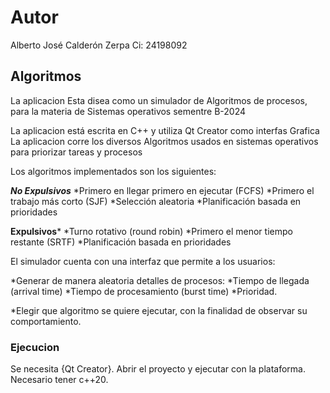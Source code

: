 # Autor
Alberto José Calderón Zerpa
	Ci: 24198092

## Algoritmos

La aplicacion Esta disea como un simulador de Algoritmos de procesos, para la materia de Sistemas operativos sementre B-2024

La aplicacion está escrita en C++ y utiliza Qt Creator como interfas Grafica
La aplicacion corre los diversos Algoritmos usados en sistemas operativos para priorizar tareas y procesos

Los algoritmos implementados son los siguientes:

***No Expulsivos***
    *Primero en llegar primero en ejecutar (FCFS)
    *Primero el trabajo más corto (SJF)
    *Selección aleatoria
    *Planificación basada en prioridades

**Expulsivos***
    *Turno rotativo (round robin)
    *Primero el menor tiempo restante (SRTF)
    *Planificación basada en prioridades

El simulador cuenta con una interfaz que permite a los usuarios:

*Generar de manera aleatoria detalles de procesos:
	*Tiempo de llegada (arrival time)
	*Tiempo de procesamiento (burst time) 
	*Prioridad.

*Elegir que algoritmo se quiere ejecutar, con la finalidad de observar su comportamiento. 

### Ejecucion 

Se necesita {Qt Creator}.
	Abrir el proyecto y ejecutar con la plataforma.
	Necesario tener c++20.


